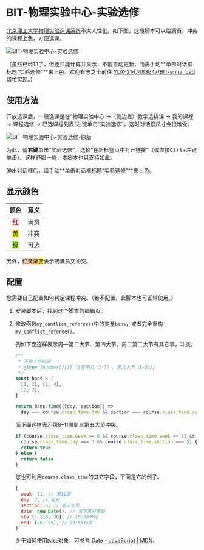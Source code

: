 # BIT-物理实验中心-实验选修

[北京理工大学物理实验选课系统](http://10.133.22.200:7100)不太人性化。如下图，这段脚本可以给满员、冲突的课程上色，方便选课。

![BIT-物理实验中心-实验选修](https://s2.loli.net/2024/02/28/48RTW6QtbCgJs5d.png)

（虽然已经1.1了，但还只能计算并显示，不能自动更新，而需手动**单击对话框标题“实验选修”**来上色。欢迎有志之士前往 [YDX-2147483647/BIT-enhanced](https://github.com/YDX-2147483647/BIT-enhanced) 帮忙实现。）

## 使用方法

开放选课后，一般选课是在“物理实验中心 →（侧边栏）教学选排课 → 我的课程 → 课程选修 → 已选课程列表”左键单击“实验选修”，这时对话框尺寸会很难受。

![BIT-物理实验中心-实验选修-原版](https://s2.loli.net/2024/02/28/iM65pvw97DYjbfa.png)

为此，请**右键**单击“实验选修”，选择“在新标签页中打开链接”（或直接<kbd>Ctrl</kbd>+左键单击）。这样舒服一些，本脚本也只支持如此。

弹出对话框后，请手动**单击对话框标题“实验选修”**来上色。

## 显示颜色

|                          颜色                          | 意义  |
| :----------------------------------------------------: | :---: |
|  <span style='background-color: #FF000040;'>红</span>  | 满员  |
|   <span style='background-color: yellow;'>黄</span>    | 冲突  |
| <span style='background-color: greenyellow;'>绿</span> | 可选  |

另外，<span style='background: linear-gradient(to left, yellow, 20%, #FF000040);'>红黄渐变</span>表示既满员又冲突。

## 配置

您需要自己配置如何判定课程冲突。（若不配置，此脚本也可正常使用。）

1. 安装脚本后，找到这个脚本的编辑页。

2. 修改函数`my_conflict_referee()`中的变量`bans`，或者完全重构`my_conflict_referee()`。

    例如下面这样表示周一第二大节、第四大节，周二第二大节有其它事，冲突。

    ```javascript
    /**
     * 不能上的时间
     * @type {number[][]} [[星期几（1-7）, 第几大节（1-5）]]
     */
    const bans = [
      [1, 2], [1, 4],
      [2, 2],
    ]

    return bans.find(([day, section]) =>
      day === course.class_time.day && section === course.class_time.section)
    ```

    而下面这样表示第8–11周周三第五大节冲突。

    ```javascript
    if (course.class_time.week >= 8 && course.class_time.week <= 11 &&
      course.class_time.day === 3 && course.class_time.section === 5) {
      return true
    } else {
      return false
    }
    ```

    您也可利用`course.class_time`的其它字段，下面是它的例子。

    ```javascript
    {
      week: 11, // 第11周
      day: 7, // 周日
      section: 5, // 第五大节
      date: new Date(), // 某年某月某日
      start: [18, 30], // 18:30开始
      end: [20, 55], // 20:55结束
    }
    ```

    关于如何使用`Date`对象，可参考 [Date - JavaScript | MDN](https://developer.mozilla.org/en-US/docs/Web/JavaScript/Reference/Global_Objects/Date#examples)。
